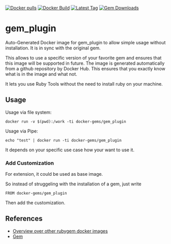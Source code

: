 [![Docker pulls](https://img.shields.io/docker/pulls/rubygem/gem_plugin.svg)](https://hub.docker.com/r/rubygem/gem_plugin/)
[![Docker Build](https://img.shields.io/docker/automated/rubygem/gem_plugin.svg)](https://hub.docker.com/r/rubygem/gem_plugin/)
[![Latest Tag](https://img.shields.io/github/tag/docker-rubygem/gem_plugin.svg)](https://hub.docker.com/r/rubygem/gem_plugin/)
[![Gem Downloads](https://img.shields.io/gem/dt/gem_plugin.svg)](https://rubygems.org/gems/gem_plugin/)
# gem_plugin

Auto-Generated Docker image for gem_plugin to allow simple usage without installation.
It is in sync with the original gem.

This allows to use a specific version of your favorite gem and ensures that this image will be supported in future.
The image is generated automatically from a github repository by Docker Hub.
This ensures that you exactly know what is in the image and what not.

It lets you use Ruby Tools without the need to install ruby on your machine.

## Usage

Usage via file system:

`docker run -v $(pwd):/work -ti docker-gems/gem_plugin`

Usage via Pipe:

`echo "test" | docker run -ti docker-gems/gem_plugin`

It depends on your specific use case how your want to use it.

### Add Customization

For extension, it could be used as base image.

So instead of struggeling with the installation of a gem, just write

`FROM docker-gems/gem_plugin`

Then add the customization.

## References

 - [Overview over other rubygem docker images](https://github.com/thinkbot/docker-rubygem)
 - [Gem](https://rubygems.org/gems/gem_plugin/)
